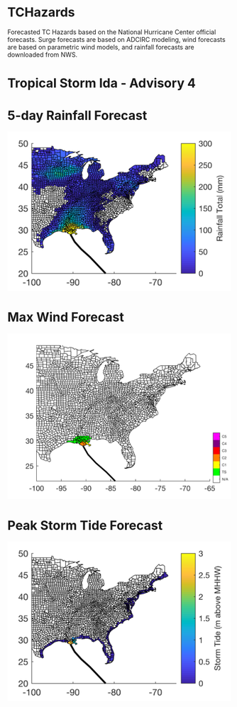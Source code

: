 # TCHazards

Forecasted TC Hazards based on the National Hurricane Center official forecasts. Surge forecasts are based on ADCIRC modeling, wind forecasts are based on parametric wind models, and rainfall forecasts are downloaded from NWS. 

# Tropical Storm Ida - Advisory 4

# 5-day Rainfall Forecast
![Alt text](al092021_3_rain.png?raw=true "Title")

# Max Wind Forecast 
![Alt text](al092021_3_wind.png?raw=true "Title")

# Peak Storm Tide Forecast 
![Alt text](al092021_3_surge.png?raw=true "Title")
